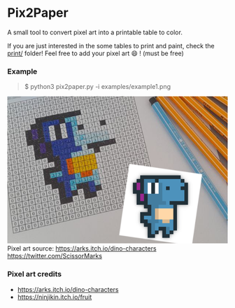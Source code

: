 Pix2Paper
===

A small tool to convert pixel art into a printable table to color.

If you are just interested in the some tables to print and paint, check the [print/](print/) folder!
Feel free to add your pixel art :smile: ! (must be free)

### Example

> $ python3 pix2paper.py -i examples/example1.png

![Example 1](examples/example_img1.png)
Pixel art source: https://arks.itch.io/dino-characters
https://twitter.com/ScissorMarks

### Pixel art credits

- https://arks.itch.io/dino-characters
- https://ninjikin.itch.io/fruit

